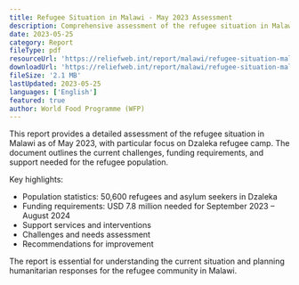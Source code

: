 ```yaml
---
title: Refugee Situation in Malawi - May 2023 Assessment
description: Comprehensive assessment of the refugee situation in Malawi, focusing on Dzaleka camp population, funding requirements, and challenges.
date: 2023-05-25
category: Report
fileType: pdf
resourceUrl: 'https://reliefweb.int/report/malawi/refugee-situation-malawi-may-2023'
downloadUrl: 'https://reliefweb.int/report/malawi/refugee-situation-malawi-may-2023'
fileSize: '2.1 MB'
lastUpdated: 2023-05-25
languages: ['English']
featured: true
author: World Food Programme (WFP)
---
```


This report provides a detailed assessment of the refugee situation in Malawi as of May 2023, with particular focus on Dzaleka refugee camp. The document outlines the current challenges, funding requirements, and support needed for the refugee population.

Key highlights:
- Population statistics: 50,600 refugees and asylum seekers in Dzaleka
- Funding requirements: USD 7.8 million needed for September 2023 – August 2024
- Support services and interventions
- Challenges and needs assessment
- Recommendations for improvement

The report is essential for understanding the current situation and planning humanitarian responses for the refugee community in Malawi.
